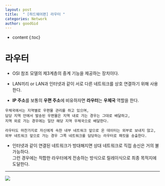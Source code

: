 ```yaml
---
layout: post
title:  " [하드웨어편] 라우터 "
categories: Network
author: goodGid
---
```

* content
{:toc}


# 라우터

* OSI 참조 모델의 제3계층의 중계 기능을 제공하는 장치이다.

* LAN끼리 or LAN과 인터넷과 같이 서로 다른 네트워크를 상호 연결하기 위해 사용한다.

* <b>IP 주소</b>를 보통의 <b>우편 주소</b>에 비유하자면 <b>라우터</b>는 <b>우체국</b> 역할을 한다.

```
우체국에서는 지역별로 우편물 관리를 하고 있으며,
담당 지역 안에서 발송된 우편물은 지역 내로 가는 경우는 그대로 배달하고,
지역 외로 가는 경우에는 일단 해당 지역 우체국으로 배달한다.

라우터도 마찬가지로 자신에게 속한 내부 네트워크 앞으로 온 데이터는 외부로 보내지 않고,
외부 네트워크 앞으로 가는 경우 그쪽 네트워크를 담당하는 라우터로 패킷을 송출한다.
```

* 인터넷과 같이 연결된 네트워크가 방대해지면 상대 네트워크로 직접 송신은 거의 불가능하다. <br> 그런 경우에는 적합한 라우터에게 전송하는 방식으로 릴레이식으로 최종 목적지에 도달한다.


---


![](/assets/img/network/router_1.png)



